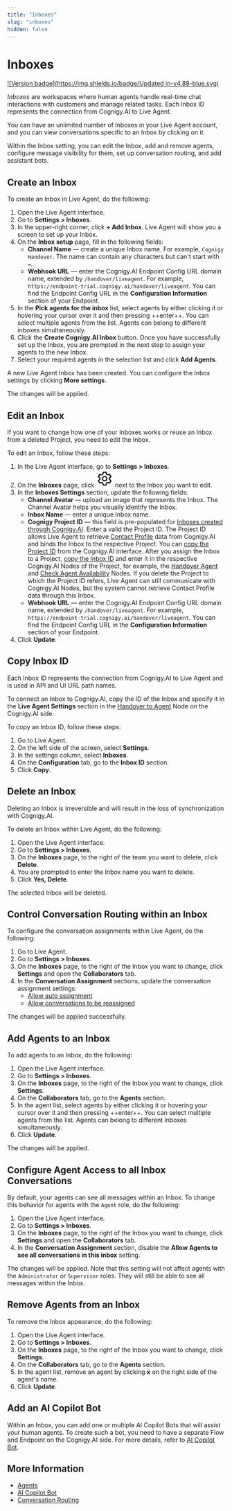 ```yaml
---
title: "Inboxes" 
slug: "inboxes" 
hidden: false 
---
```


# Inboxes

[![Version badge](https://img.shields.io/badge/Updated in-v4.88-blue.svg)](../../release-notes/4.88.md)

_Inboxes_ are workspaces where human agents handle real-time chat interactions with customers and manage related tasks. Each Inbox ID represents the connection from Cognigy.AI to Live Agent. 

You can have an unlimited number of Inboxes in your Live Agent account, and you can view conversations specific to an Inbox by clicking on it. 

Within the Inbox setting, you can edit the Inbox, add and remove agents, configure message visibility for them, set up conversation routing, and add assistant bots.

## Create an Inbox

To create an Inbox in Live Agent, do the following:

1. Open the Live Agent interface. 
2. Go to **Settings > Inboxes**.
3. In the upper-right corner, click **+ Add Inbox**. Live Agent will show you a screen to set up your Inbox. 
4. On the **Inbox setup** page, fill in the following fields:
    - **Channel Name** — create a unique Inbox name. For example, `Cognigy Handover`. The name can contain any characters but can't start with `=`.
    - **Webhook URL** — enter the Cognigy.AI Endpoint Config URL domain name, extended by `/handover/liveagent`. For example, `https://endpoint-trial.cognigy.ai/handover/liveagent`. You can find the Endpoint Config URL in the **Configuration Information** section of your Endpoint.
5. In the **Pick agents for the inbox** list, select agents by either clicking it or hovering your cursor over it and then pressing ++enter++. You can select multiple agents from the list. Agents can belong to different inboxes simultaneously.
6. Click the **Create Cognigy.AI Inbox** button. Once you have successfully set up the Inbox, you are prompted in the next step to assign your agents to the new Inbox.
7. Select your required agents in the selection list and click **Add Agents**.

A new Live Agent Inbox has been created. You can configure the Inbox settings by clicking **More settings**.

The changes will be applied.

## Edit an Inbox

If you want to change how one of your Inboxes works or reuse an Inbox from a deleted Project, you need to edit the Inbox.

To edit an Inbox, follow these steps:

1. In the Live Agent interface, go to **Settings > Inboxes**.
2. On the **Inboxes** page, click ![gear](../../_assets/icons/gear.svg) next to the Inbox you want to edit.
3. In the **Inboxes Settings** section, update the following fields:
    - **Channel Avatar** — upload an image that represents the Inbox. The Channel Avatar helps you visually identify the Inbox. 
    - **Inbox Name** — enter a unique Inbox name.
    - **Cognigy Project ID** — this field is pre-populated for [Inboxes created through Cognigy.AI](../getting-started/live-agent-setup/live-agent-setup-additional-inbox.md). Enter a valid the Project ID. The Project ID allows Live Agent to retrieve [Contact Profile](../../ai/analyze/contact-profiles.md) data from Cognigy.AI and binds the Inbox to the respective Project. You can [copy the Project ID](../../ai/build/projects.md#copy-the-project-id) from the Cognigy.AI interface. After you assign the Inbox to a Project, [copy the Inbox ID](#copy-inbox-id) and enter it in the respective Cognigy.AI Nodes of the Project, for example, the [Handover Agent](../../ai/build/node-reference/service/handover-to-agent.md#live-agent-settings) and [Check Agent Availability](../../ai/build/node-reference/service/check-agent-availability.md#settings) Nodes. If you delete the Project to which the Project ID refers, Live Agent can still communicate with Cognigy.AI Nodes, but the system cannot retrieve Contact Profile data through this Inbox.
    - **Webhook URL** — enter the Cognigy.AI Endpoint Config URL domain name, extended by `/handover/liveagent`. For example, `https://endpoint-trial.cognigy.ai/handover/liveagent`. You can find the Endpoint Config URL in the **Configuration Information** section of your Endpoint.
4. Click **Update**.

## Copy Inbox ID

Each Inbox ID represents the connection from Cognigy.AI to Live Agent and is used in API and UI URL path names.

To connect an Inbox to Cognigy.AI,
copy the ID of the Inbox
and specify it in the **Live Agent Settings** section in the [Handover to Agent](../../ai/build/node-reference/service/handover-to-agent.md) Node on the Cognigy.AI side.

To copy an Inbox ID, follow these steps:

1. Go to Live Agent.
2. On the left side of the screen, select **Settings**.
3. In the settings column, select **Inboxes**.
4. On the **Configuration** tab, go to the **Inbox ID** section.
5. Click **Copy**.

## Delete an Inbox

Deleting an Inbox is irreversible and will result in the loss of synchronization with Cognigy.AI.

To delete an Inbox within Live Agent, do the following:

1. Open the Live Agent interface.
2. Go to **Settings > Inboxes**. 
3. On the **Inboxes** page, to the right of the team you want to delete, click **Delete**. 
4. You are prompted to enter the Inbox name you want to delete. 
5. Click **Yes, Delete**.

The selected Inbox will be deleted.

## Control Conversation Routing within an Inbox

To configure the conversation assignments within Live Agent, do the following:

1. Go to Live Agent.
2. Go to **Settings > Inboxes**. 
3. On the **Inboxes** page, to the right of the Inbox you want to change, click **Settings** and open the **Collaborators** tab. 
4. In the **Conversation Assignment** sections, update the conversation assignment settings:
    - [Allow auto assignment](../conversation/conversation-routing/automatic-mode.md#automatic-assignment)
    - [Allow conversations to be reassigned](../conversation/conversation-routing/automatic-mode.md#automatic-reassignment)

The changes will be applied successfully.

## Add Agents to an Inbox

To add agents to an Inbox, do the following:

1. Open the Live Agent interface.
2. Go to **Settings > Inboxes**.
3. On the **Inboxes** page, to the right of the Inbox you want to change, click **Settings**.
4. On the **Collaborators** tab, go to the **Agents** section.
5. In the agent list, select agents by either clicking it or hovering your cursor over it and then pressing ++enter++. You can select multiple agents from the list. Agents can belong to different inboxes simultaneously.
6. Click **Update**.

The changes will be applied.

## Configure Agent Access to all Inbox Conversations

By default, your agents can see all messages within an Inbox. 
To change this behavior for agents with the `Agent` role, do the following:

1. Open the Live Agent interface.
2. Go to **Settings > Inboxes**.
3. On the **Inboxes** page, to the right of the Inbox you want to change, click **Settings** and open the **Collaborators** tab.
4. In the **Conversation Assignment** section, disable the **Allow Agents to see all conversations in this inbox** setting.

The changes will be applied. Note that this setting will not affect agents with the `Administrator` or `Supervisor` roles.
They will still be able to see all messages within the Inbox.

## Remove Agents from an Inbox

To remove the Inbox appearance, do the following:

1. Open the Live Agent interface.
2. Go to **Settings > Inboxes**.
3. On the **Inboxes** page, to the right of the Inbox you want to change, click **Settings**.
4. On the **Collaborators** tab, go to the **Agents** section.
5. In the agent list, remove an agent by clicking **x** on the right side of the agent's name.
6. Click **Update**.

## Add an AI Copilot Bot 

Within an Inbox, you can add one or multiple AI Copilot Bots that will assist your human agents.
To create such a bot, you need to have a separate Flow and Endpoint on the Cognigy.AI side.
For more details, refer to [AI Copilot Bot](../assistants/ai-copilot-bot.md). 

## More Information

- [Agents](agents.md)
- [AI Copilot Bot](../assistants/ai-copilot-bot.md)
- [Conversation Routing](../conversation/conversation-routing/overview.md)
